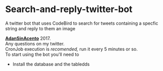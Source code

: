 # Search-and-reply-twitter-bot
A twitter bot that uses CodeBird to search for tweets containing a specfic string and reply to them an image

**[AdanSinAcento](http://www.twitter.com/adansinacento)** 2017.  
Any questions on my twitter.  
CronJob execution is _recomended,_ run it every 5 minutes or so.  
To start using the bot you'll need to 
* Install the database and the tabledds
